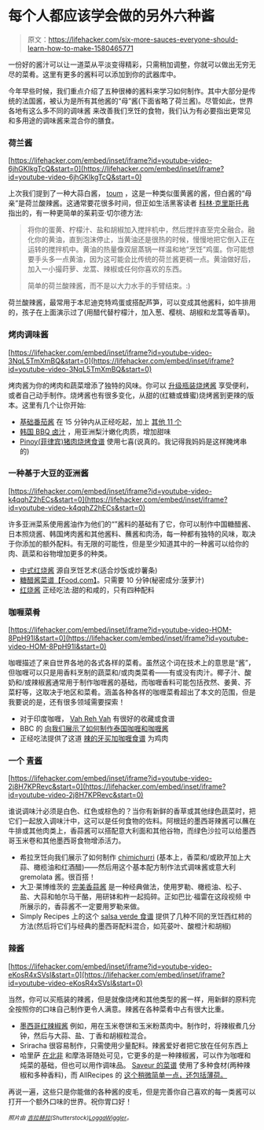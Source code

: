 # 每个人都应该学会做的另外六种酱

> 原文：<https://lifehacker.com/six-more-sauces-everyone-should-learn-how-to-make-1580465771>

一份好的酱汁可以让一道菜从平淡变得精彩，只需稍加调整，你就可以做出无穷无尽的菜肴。这里有更多的酱料可以添加到你的武器库中。



今年早些时候，我们重点介绍了五种很棒的酱料来学习如何制作。其中大部分是传统的法国酱，被认为是所有其他酱的“母”酱(下面省略了荷兰酱)。尽管如此，世界各地有这么多不同的调味酱 来改善我们烹饪的食物，我们认为有必要指出更常见和多用途的调味酱来混合你的膳食。

### 荷兰酱

 [https://lifehacker.com/embed/inset/iframe?id=youtube-video-6jhGKIkgTcQ&start=0](https://lifehacker.com/embed/inset/iframe?id=youtube-video-6jhGKIkgTcQ&start=0) 

上次我们提到了一种大蒜白酱， [toum](http://www.antoniotahhan.com/2009/12/17/a-sauce-that-goes-with-everything/) ，这是一种类似蛋黄酱的酱，但白酱的“母亲”是荷兰酸辣酱。这通常要花很多时间，但正如生活黑客读者 [科林·克里斯托弗](http://go.redirectingat.com/?id=33330X911647&site=lifehacker.com&xs=1&isjs=1&url=http%3A%2F%2Fcollinchristopher.kinja.com%2F&xguid=b8b9bb8c4b5f28c9d59143553de655b7&xcreo=0&xed=0&sref=http%3A%2F%2Flifehacker.com%2Ffive-sauces-everyone-should-know-how-to-make-for-endles-1498247518&pref=https%3A%2F%2Fwww.google.com%2F&xtz=240) 指出的，有一种更简单的茱莉亚·切尔德方法:

> 将你的蛋黄、柠檬汁、盐和胡椒加入搅拌机中，然后搅拌直至完全融合。融化你的黄油，直到泡沫停止，当黄油还是很热的时候，慢慢地把它倒入正在运转的搅拌机中。黄油的热量像双层蒸锅一样温和地“烹饪”鸡蛋。你可能想要手头多一点黄油，因为这可能会比传统的荷兰酱更稠一点。黄油做好后，加入一小撮莳萝、龙蒿、辣椒或任何你喜欢的东西。
> 
> 简单的荷兰酸辣酱，而不是以大力水手的手臂结束。:)

荷兰酸辣酱，最常用于本尼迪克特鸡蛋或搭配芦笋，可以变成其他酱料，如牛排用的，孩子在上面演示过了(用醋代替柠檬汁，加入葱、樱桃、胡椒和龙蒿等香草)。

### 烤肉调味酱

 [https://lifehacker.com/embed/inset/iframe?id=youtube-video-3NqL5TmXmBQ&start=0](https://lifehacker.com/embed/inset/iframe?id=youtube-video-3NqL5TmXmBQ&start=0) 

烤肉酱为你的烤肉和蔬菜增添了独特的风味。你可以 [升级瓶装烧烤酱](http://food-hacks.wonderhowto.com/how-to/make-store-bought-barbecue-sauce-taste-homemade-using-stuff-you-already-have-0155047/) 享受便利，或者自己动手制作。烧烤酱也有很多变化，从甜的(红糖或蜂蜜)烧烤酱到更辣的版本。这里有几个让你开始:

*   [基础番茄酱](http://www.seriouseats.com/recipes/2009/05/grilling-basic-barbecue-cue-bbq-sauce-recipe.html?ref=search) 在 15 分钟内从正经吃起，加上 [其他 11 个](http://www.seriouseats.com/2012/07/barbecue-sauce-recipes-regional-styles-kansas-city-memphis-carolinas.html)
*   [韩国 BBQ 卤汁](http://www.thekitchn.com/recipe-korean-bbq-marinade-recipes-from-the-kitchn-172750) ，用亚洲梨汁嫩化肉质，增加甜味
*   [Pinoy(菲律宾)猪肉烧烤食谱](http://www.filipino-food-lovers.com/filipino-pork-bbq/) 使用七喜(说真的。我记得我妈妈是这样腌烤串的)

### 一种基于大豆的亚洲酱

 [https://lifehacker.com/embed/inset/iframe?id=youtube-video-k4qqhZ2hECs&start=0](https://lifehacker.com/embed/inset/iframe?id=youtube-video-k4qqhZ2hECs&start=0) 

许多亚洲菜系使用酱油作为他们的“”酱料的基础有了它，你可以制作中国糖醋酱、日本照烧酱、韩国烤肉酱和其他酱料、蘸酱和肉汤，每一种都有独特的风味，取决于你添加的额外配料。有无限的可能性，但是至少知道其中的一种酱可以给你的肉、蔬菜和谷物增加更多的种类。

*   [中式红烧酱](https://www.youtube.com/watch?v=zsHAix_kBrg) 源自烹饪艺术(适合炒饭或炒薯条)
*   [糖醋酱菜谱【Food.com】](http://www.food.com/recipe/the-best-sweet-and-sour-sauce-76003)。只需要 10 分钟(秘密成分:菠萝汁)
*   [红烧酱](http://www.seriouseats.com/recipes/2012/03/teriyaki-sauce-how-to-make-at-home-recipe.html) 正经吃法:甜的和咸的，只有四种配料

### 咖喱菜肴

 [https://lifehacker.com/embed/inset/iframe?id=youtube-video-HOM-8PpH91I&start=0](https://lifehacker.com/embed/inset/iframe?id=youtube-video-HOM-8PpH91I&start=0) 

咖喱描述了来自世界各地的各式各样的菜肴。虽然这个词在技术上的意思是“酱”，但咖喱可以只是用香料烹制的蔬菜和/或肉类菜肴——有或没有肉汁。椰子汁、酸奶和/或辣椒酱通常用于制作咖喱酱的基础，而咖喱香料可能包括孜然、姜黄、芥菜籽等，这取决于地区和菜肴。涵盖各种各样的咖喱菜肴超出了本文的范围，但是我要说的是，还有很多领域需要探索！

*   对于印度咖喱， [Vah Reh Vah](http://www.vahrehvah.com/curry-recipes) 有很好的收藏或食谱
*   BBC 的 [向我们展示了如何制作泰国咖喱和咖喱酱](http://www.bbcgoodfood.com/technique/how-make-thai-curry-and-curry-paste)
*   正经吃法提供了这道 [辣的牙买加咖喱食谱](http://www.seriouseats.com/recipes/2013/08/jamaican-curry-chicken.html) 为鸡肉

### 一个 [青酱](http://en.wikipedia.org/wiki/Green_sauce)

 [https://lifehacker.com/embed/inset/iframe?id=youtube-video-2j8H7KPRevc&start=0](https://lifehacker.com/embed/inset/iframe?id=youtube-video-2j8H7KPRevc&start=0) 

谁说调味汁必须是白色、红色或棕色的？当你有新鲜的香草或其他绿色蔬菜时，把它们一起放入调味汁中，这可以是任何食物的佐料。阿根廷的墨西哥辣酱可以蘸在牛排或其他肉类上，香蒜酱可以搭配意大利面和其他谷物，而绿色沙拉可以给墨西哥玉米卷和其他墨西哥食物增添活力。

*   希拉烹饪向我们展示了如何制作 [chimichurri](http://hilahcooking.com/easy-sauces/) (基本上，香菜和/或欧芹加上大蒜、橄榄油和红酒醋)——然后用这个基本配方制作法式调味酱或意大利 gremolata 酱。很百搭！
*   大卫·莱博维茨的 [完美香蒜酱](http://www.davidlebovitz.com/2008/07/pesto/) 是一种经典做法，使用罗勒、橄榄油、松子、盐、大蒜和帕尔马干酪，用研钵和杵一起捣碎。正如巴比·福雷在这段视频 中所展示的，香蒜酱不一定要用罗勒来做。
*   Simply Recipes 上的这个 [salsa verde 食谱](http://www.simplyrecipes.com/recipes/tomatillo_salsa_verde/) 提供了几种不同的烹饪西红柿的方法(然后将它们与经典的墨西哥配料混合，如芫荽叶、酸橙汁和胡椒)

### 辣酱

 [https://lifehacker.com/embed/inset/iframe?id=youtube-video-eKosR4xSVsI&start=0](https://lifehacker.com/embed/inset/iframe?id=youtube-video-eKosR4xSVsI&start=0) 

当然，你可以买瓶装的辣酱，但是就像烧烤和其他类型的酱一样，用新鲜的原料完全按照你的口味自己制作更令人满意。辣酱在各种菜肴中占有很大比重。

*   [墨西哥红辣椒酱](http://www.simplyrecipes.com/recipes/mexican_red_chili_sauce/) 例如，用在玉米卷饼和玉米粉蒸肉中。制作时，将辣椒煮几分钟，然后与大蒜、盐、丁香和胡椒粒混合。
*   Sriracha 很容易制作，只需使用少量配料。辣酱爱好者把它放在任何东西上
*   哈里萨 [在北非](http://www.npr.org/blogs/thesalt/2012/06/04/154293245/harissa-the-story-behind-north-africas-favorite-hot-sauce) 和摩洛哥随处可见，它更多的是一种辣椒酱，可以作为咖喱和炖菜的基础，但也可以用作调味品。 [Saveur 的菜谱](http://www.saveur.com/article/Recipes/Harissa) 使用了多种食材(两种辣椒和多种香料)，而 AllRecipes 的 [这个稍微简单一点，还包括薄荷。](http://allrecipes.com/recipe/harissa/)

再说一遍，这些只是你能做的各种酱的皮毛，但是完善你自己喜欢的每一类酱可以打开一个额外口味的世界。祝你胃口好！

<small>*照片由*</small> [<small>*吉拉赫拉*</small>](http://www.shutterstock.com/pic.mhtml?id=142799365&src=id)<small>*(Shutterstock)*</small>[<small>*LoggaWiggler*</small>](http://pixabay.com/en/tree-landscape-meadow-sky-clouds-7835/)<small>*。*</small>